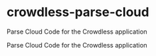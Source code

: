 # crowdless-parse-cloud
Parse Cloud Code for the Crowdless application

Parse Cloud Code for the Crowdless application
